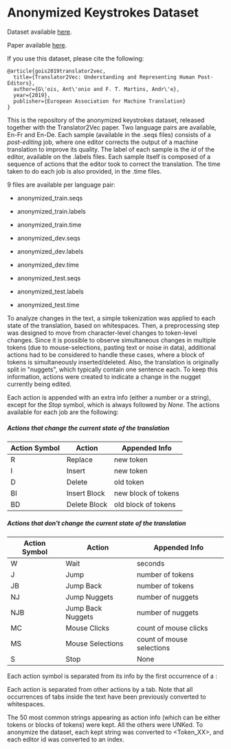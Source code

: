 # Anonymized Keystrokes Dataset

Dataset available [here](https://github.com/Unbabel/translator2vec/releases/download/v1.0/keystrokes_dataset.zip).

Paper available [here](https://arxiv.org/pdf/1907.10362.pdf).

If you use this dataset, please cite the following:
```
@article{gois2019translator2vec,
  title={Translator2Vec: Understanding and Representing Human Post-Editors},
  author={G\'ois, Ant\'onio and F. T. Martins, Andr\'e},
  year={2019},
  publisher={European Association for Machine Translation}
}
```

This is the repository of the anonymized keystrokes dataset, released together with the Translator2Vec paper. Two language pairs are available, En-Fr and En-De. Each sample (available in the .seqs files) consists of a *post-editing* job, where one editor corrects the output of a machine translation to improve its quality. The label of each sample is the *id* of the editor, available on the .labels files. Each sample itself is composed of a sequence of actions that the editor took to correct the translation. The time taken to do each job is also provided, in the .time files.

9 files are available per language pair:

- anonymized_train.seqs
- anonymized_train.labels
- anonymized_train.time

- anonymized_dev.seqs
- anonymized_dev.labels
- anonymized_dev.time

- anonymized_test.seqs 
- anonymized_test.labels 
- anonymized_test.time


To analyze changes in the text, a simple tokenization was applied to each state of the translation, based on whitespaces. Then, a preprocessing step was designed to move from character-level changes to token-level changes. Since it is possible to observe simultaneous changes in multiple tokens (due to mouse-selections, pasting text or noise in data), additional actions had to be considered to handle these cases, where a block of tokens is simultaneously inserted/deleted. Also, the translation is originally split in "nuggets", which typically contain one sentence each. To keep this information, actions were created to indicate a change in the nugget currently being edited.

Each action is appended with an extra info (either a number or a string), except for the *Stop* symbol, which is always followed by *None*. The actions available for each job are the following:
##### Actions that change the current state of the translation

| Action Symbol | Action       | Appended Info       |
|---------------|--------------|---------------------|
| R             | Replace      | new token           |
| I             | Insert       | new token           |
| D             | Delete       | old token           |
| BI            | Insert Block | new block of tokens |
| BD            | Delete Block | old block of tokens |

##### Actions that don't change the current state of the translation

| Action Symbol | Action            | Appended Info             |
|---------------|-------------------|---------------------------|
| W             | Wait              | seconds                   |
| J             | Jump              | number of tokens          |
| JB            | Jump Back         | number of tokens          |
| NJ            | Jump Nuggets      | number of nuggets         |
| NJB           | Jump Back Nuggets | number of nuggets         |
| MC            | Mouse Clicks      | count of mouse clicks     |
| MS            | Mouse Selections  | count of mouse selections |
| S             | Stop              | None                      |

Each action symbol is separated from its info by the first occurrence of a :

Each action is separated from other actions by a tab. Note that all occurrences of tabs inside the text have been previously converted to whitespaces.

The 50 most common strings appearing as action info (which can be either tokens or blocks of tokens) were kept. All the others were UNKed. To anonymize the dataset, each kept string was converted to <Token_XX>, and each editor id was converted to an index.


